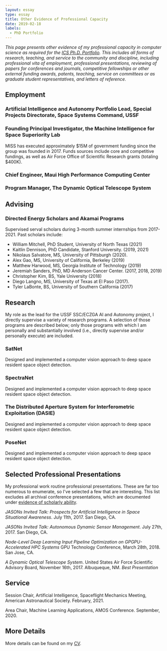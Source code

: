 ```yaml
---
layout: essay    
type: essay    
title: Other Evidence of Professional Capacity  
date: 2019-02-18 
labels:  
  - PhD Portfolio
---
```


*This page presents other evidence of my professional capacity in computer science as required for the [ICS Ph.D. Portfolio](http://www.ics.hawaii.edu/academics/graduate-degree-programs/ph-d-in-ics/#phd-portfolio). This includes all forms of research, teaching, and service to the community and discipline, including professional vita of employment, professional presentations, reviewing of papers for conferences and journals, competitive fellowships or other external funding awards, patents, teaching, service on committees or as graduate student representatives, and letters of reference.*

## Employment

### Artificial Intelligence and Autonomy Portfolio Lead, Special Projects Directorate, Space Systems Command, USSF

### Founding Principal Investigator, the Machine Intelligence for Space Superiority Lab

MISS has executed approximately $15M of government funding since the group was founded in 2017. Funds sources include core and competitive fundings, as well as Air Force Office of Scientific Research grants (totaling $400K).

### Chief Engineer, Maui High Performance Computing Center

### Program Manager, The Dynamic Optical Telescope System

## Advising

### Directed Energy Scholars and Akamai Programs

Supervised serval scholars during 3-month summer internships from 2017-2021. Past scholars include:
* William Mitchell, PhD Student, University of North Texas (2021)
* Kaitlin Dennison, PhD Candidate, Stanford University. (2019, 2021)
* Nikolaus Salvatore, MS, University of Pittsburgh (2020).
* Alex Gao, MS, University of California, Berkeley (2019)
* Matthew Harwood, MS, Georgia Institute of Technology (2019)
* Jeremiah Sanders, PhD, MD Anderson Cancer Center. (2017, 2018, 2019)
* Christopher Kim, BS, Yale University (2018)
* Diego Langno, MS, University of Texas at El Paso (2017).
* Tyler LaBonte, BS,  University of Southern California (2017)

## Research

My role as the lead for the USSF SSC/ECZGA AI and Autonomy project, I directly supervise a variety of research programs. A selection of those programs are described below; only those programs with which I am personally and substantially involved (i.e., directly supervise and/or personally execute) are included.

### SatNet
Designed and implemented a computer vision approach to deep space resident space object detection. 

### SpectraNet
Designed and implemented a computer vision approach to deep space resident space object detection. 

### The Distributed Aperture System for Interferometric Exploitation (DASIE)
Designed and implemented a computer vision approach to deep space resident space object detection. 

### PoseNet
Designed and implemented a computer vision approach to deep space resident space object detection. 

## Selected Professional Presentations

My professional work routine professional presentations. These are far too numerous to enumerate, so I've selected a few that are interesting. This list excludes all archival conference presentations, which are documented under [evidence of scholarly ability](https://justinfletcher.github.io/essays/evidence-of-scholarly-ability.md).

_JASONs Invited Talk: Prospects for Artificial Intelligence in Space Situational Awareness_. July 11th, 2017. San Diego, CA. 

_JASONs Invited Talk: Autonomous Dynamic Sensor Management_. July 27th, 2017. San Diego, CA. 

_Node-Level Deep Learning Input Pipeline Optimization on GPGPU-Accelerated HPC Systems_ GPU Technology Conference, March 28th, 2018. San Jose, CA.

_A Dynamic Optical Telescope System_. United States Air Force Scientific Advisory Board, November 16th, 2017. Albuqueque, NM. *Best Presentation* 

## Service

Session Chair, Artificial Intelligence, Spaceflight Mechanics Meeting, American Astronautical Society. February, 2021.

Area Chair,  Machine Learning Applications, AMOS Conference. September, 2020.

## More Details

More details can be found on my [CV](https://justinfletcher.github.io/bio/).
